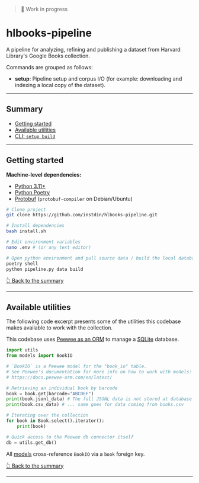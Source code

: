 > 🚧 Work in progress 

# hlbooks-pipeline
A pipeline for analyzing, refining and publishing a dataset from Harvard Library's Google Books collection.

Commands are grouped as follows:
- **setup**: Pipeline setup and corpus I/O (for example: downloading and indexing a local copy of the dataset).

---

## Summary 
- [Getting started](#getting-started)
- [Available utilities](#available-utilities)
- [CLI: `setup build`](#cli-setup-build)

---

## Getting started 

**Machine-level dependencies:**
- [Python 3.11+](https://python.org)
- [Python Poetry](https://python-poetry.org/)
- [Protobuf](https://github.com/protocolbuffers/protobuf) (`protobuf-compiler` on Debian/Ubuntu)

```bash
# Clone project
git clone https://github.com/instdin/hlbooks-pipeline.git

# Install dependencies
bash install.sh

# Edit environment variables
nano .env # (or any text editor)

# Open python environment and pull source data / build the local database
poetry shell
python pipeline.py data build
```

[👆 Back to the summary](#summary)

---

## Available utilities

The following code excerpt presents some of the utilities this codebase makes available to work with the collection.

This codebase uses [Peewee as an ORM](https://docs.peewee-orm.com/en/latest/) to manage a [SQLite](https://www.sqlite.org/) database.

```python
import utils
from models import BookIO

# `BookIO` is a Peewee model for the "book_io" table.
# See Peewee's documentation for more info on how to work with models:
# https://docs.peewee-orm.com/en/latest/

# Retrieving an individual book by barcode
book = book.get(barcode="ABCDEF")
print(book.jsonl_data) # The full JSONL data is not stored at database level, but retrieved on the fly.
print(book.csv_data) # ... same goes for data coming from books.csv

# Iterating over the collection
for book in Book.select().iterator():
    print(book)

# Quick access to the Peewee db connector itself
db = utils.get_db()
```

All [models](/models/) cross-reference `BookIO` via a `book` foreign key.

[👆 Back to the summary](#summary)

---
